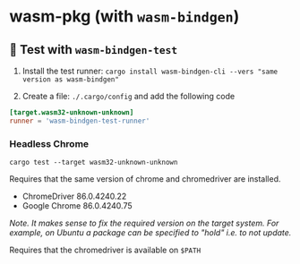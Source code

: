 # wasm-pkg (with `wasm-bindgen`)

## 🔬 Test with `wasm-bindgen-test`

1. Install the test runner: `cargo install wasm-bindgen-cli --vers "same version as wasm-bindgen"`

2. Create a file: `./.cargo/config` and add the following code

```toml
[target.wasm32-unknown-unknown]
runner = 'wasm-bindgen-test-runner'
```

### Headless Chrome

```
cargo test --target wasm32-unknown-unknown
```

Requires that the same version of chrome and chromedriver are installed.

- ChromeDriver 86.0.4240.22
- Google Chrome 86.0.4240.75

_Note. It makes sense to fix the required version on the target system. For example, on Ubuntu a package can be specified to "hold" i.e. to not update._

Requires that the chromedriver is available on `$PATH`
